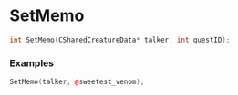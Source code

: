 # SetMemo
```cpp - C++
int SetMemo(CSharedCreatureData* talker, int questID);
```

### Examples
```cpp - C++
SetMemo(talker, @sweetest_venom);
```
